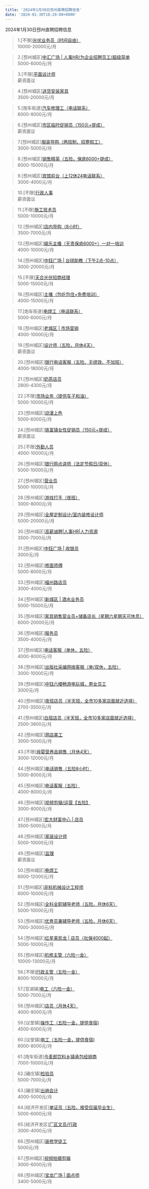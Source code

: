 ```yaml
---
title: '2024年1月30日邳州直聘招聘信息'
date: '2024-01-30T18:20:00+0800'
---
```

2024年1月30日邳州直聘招聘信息
<!--more-->
>1.[不限][光伏业务员（时间自由）](https://www.pizhouzhipin.com/job/26393)<br>
>10000-20000元/月

>2.[邳州城区][中汇广场 | 人事HR/为企业招聘员工/超级简单](https://www.pizhouzhipin.com/job/33127)<br>
>5000-6000元/月

>3.[不限][平面设计师](https://www.pizhouzhipin.com/job/32987)<br>
>薪资面议

>4.[邳州城区][送货安装家具](https://www.pizhouzhipin.com/job/30165)<br>
>3500-20000元/月

>5.[炮车街道][汽车修理工（电话联系）](https://www.pizhouzhipin.com/job/23118)<br>
>6000-8000元/月

>6.[邳州城区][市区临时促销员（150元+提成）](https://www.pizhouzhipin.com/job/33227)<br>
>薪资面议

>7.[邳州城区][服装导购（两班制，招寒假工）](https://www.pizhouzhipin.com/job/32834)<br>
>3000-5000元/月

>8.[邳州城区][销售精英（五险，保底6000+提成）](https://www.pizhouzhipin.com/job/6895)<br>
>6000-15000元/月

>9.[邳州城区][宾馆前台（上12休24电话联系）](https://www.pizhouzhipin.com/job/20292)<br>
>3000-4000元/月

>10.[不限][行政人事](https://www.pizhouzhipin.com/job/33075)<br>
>薪资面议

>11.[不限][施工技术员](https://www.pizhouzhipin.com/job/31994)<br>
>5000-10000元/月

>12.[邳州城区][店内导购（8小时）](https://www.pizhouzhipin.com/job/19771)<br>
>3500-7000元/月

>13.[邳州城区][娱乐主播（无责保底6000+）一对一培训](https://www.pizhouzhipin.com/job/32908)<br>
>4000-10000元/月

>14.[邳州城区][中钰广场 | 台球助教（下午2点-10点）](https://www.pizhouzhipin.com/job/33157)<br>
>3000-20000元/月

>15.[不限][天合光伏招商经理](https://www.pizhouzhipin.com/job/31993)<br>
>5000-15000元/月

>16.[邳州城区][主播（包吃包住+免费培训）](https://www.pizhouzhipin.com/job/32909)<br>
>4000-15000元/月

>17.[炮车街道][电焊工（电话联系）](https://www.pizhouzhipin.com/job/24311)<br>
>5000-6000元/月

>18.[邳州城区][老城区 | 市场营销](https://www.pizhouzhipin.com/job/33195)<br>
>4000-10000元/月

>19.[邳州城区][设计师（五险，月休4天）](https://www.pizhouzhipin.com/job/25117)<br>
>薪资面议

>20.[邳州城区][银行电话客服（五险、无绩效、不加班）](https://www.pizhouzhipin.com/job/30839)<br>
>4000-18000元/月

>21.[邳州城区][奶茶店员](https://www.pizhouzhipin.com/job/31537)<br>
>2800-4300元/月

>22.[不限][市场业务（提供车子和油）](https://www.pizhouzhipin.com/job/32181)<br>
>5000-10000元/月

>23.[邳州城区][动漫上色](https://www.pizhouzhipin.com/job/32950)<br>
>5000-6000元/月

>24.[邳州城区][铁富镇女性促销员（150元+提成）](https://www.pizhouzhipin.com/job/32942)<br>
>薪资面议

>25.[不限][外勤人员](https://www.pizhouzhipin.com/job/33172)<br>
>4000-10000元/月

>26.[邳州城区][银行网点讲师（法定节假日/双休）](https://www.pizhouzhipin.com/job/29686)<br>
>5000-10000元/月

>27.[邳州城区][营业员](https://www.pizhouzhipin.com/job/32176)<br>
>5000-10000元/月

>28.[邳州城区][游戏打手（夜班）](https://www.pizhouzhipin.com/job/32309)<br>
>3000-8000元/月

>29.[邳州城区][全屋定制设计/室内装修设计师](https://www.pizhouzhipin.com/job/32177)<br>
>5000-20000元/月

>30.[邳州城区][高薪诚聘|人事HR|人力资源](https://www.pizhouzhipin.com/job/33017)<br>
>3500-7000元/月

>31.[邳州城区][中钰广场 | 收银员](https://www.pizhouzhipin.com/job/32724)<br>
>3000元/月

>32.[邳州城区][修面师傅](https://www.pizhouzhipin.com/job/33223)<br>
>5000-8000元/月

>33.[邳州城区][福州路店员](https://www.pizhouzhipin.com/job/32546)<br>
>3000-4000元/月

>34.[邳州城区][新城区 | 酒水业务员](https://www.pizhouzhipin.com/job/32800)<br>
>5000-15000元/月

>35.[邳州城区][家具销售营业员+储备店长（星期六星期天可休息）](https://www.pizhouzhipin.com/job/27945)<br>
>6000-20000元/月

>36.[邳州城区][服务员](https://www.pizhouzhipin.com/job/32218)<br>
>3500-4000元/月

>37.[邳州城区][电话客服（单休，五险）](https://www.pizhouzhipin.com/job/24363)<br>
>4000-8000元/月

>38.[邳州城区][出版社采编网络客服（单/双休，五险）](https://www.pizhouzhipin.com/job/27736)<br>
>3000-10000元/月

>39.[邳州城区][中钰六楼畅游电玩城，男女员工](https://www.pizhouzhipin.com/job/32839)<br>
>3000元/月

>40.[邳州城区][夜班店员（半天班，全市10多家店面就近选择）](https://www.pizhouzhipin.com/job/26174)<br>
>2700-3500元/月

>41.[邳州城区][白班店员（半天班，全市10多家店面就近选择）](https://www.pizhouzhipin.com/job/26173)<br>
>2500-3800元/月

>42.[邳州城区][网店美工](https://www.pizhouzhipin.com/job/31761)<br>
>3000-5000元/月

>43.[不限][母婴营养品销售（月休4天）](https://www.pizhouzhipin.com/job/32031)<br>
>3000-12000元/月

>44.[邳州城区][电话销售（五险8小时）](https://www.pizhouzhipin.com/job/30715)<br>
>5000-8000元/月

>45.[邳州城区][电话客服（五险）](https://www.pizhouzhipin.com/job/22368)<br>
>4000-8000元/月

>46.[邳州城区][视频剪辑/运营【五险】](https://www.pizhouzhipin.com/job/23460)<br>
>3000-8000元/月

>47.[邳州城区][宏大财富中心 | 店员](https://www.pizhouzhipin.com/job/31240)<br>
>3500-5000元/月

>48.[邳州城区][家装设计师](https://www.pizhouzhipin.com/job/28016)<br>
>5000-10000元/月

>49.[邳州城区][监理](https://www.pizhouzhipin.com/job/33203)<br>
>薪资面议

>50.[邳州城区][电焊工](https://www.pizhouzhipin.com/job/16102)<br>
>6000-12000元/月

>51.[邳州城区][非标机械设计工程师](https://www.pizhouzhipin.com/job/19459)<br>
>6000-10000元/月

>52.[邳州城区][全科全职辅导老师（五险，月休6天）](https://www.pizhouzhipin.com/job/26697)<br>
>5000-10000元/月

>53.[邳州城区][优育员兼辅导老师（五险，月休6天）](https://www.pizhouzhipin.com/job/26696)<br>
>7000-30000元/月

>54.[邳州城区][红星美凯龙 | 店员（社保4000起）](https://www.pizhouzhipin.com/job/21429)<br>
>5000-10000元/月

>55.[邳州城区][机修主管（六险一金）](https://www.pizhouzhipin.com/job/15502)<br>
>10000-13000元/月

>56.[不限][行政主管（五险一金）](https://www.pizhouzhipin.com/job/32547)<br>
>8000-10000元/月

>57.[官湖镇][电工（六险一金）](https://www.pizhouzhipin.com/job/12166)<br>
>5000-7000元/月

>58.[邳州城区][店员（月休4天）](https://www.pizhouzhipin.com/job/26888)<br>
>4000-8000元/月

>59.[议堂镇][操作工（五险一金，提供食宿)](https://www.pizhouzhipin.com/job/33221)<br>
>4500-6000元/月

>60.[议堂镇][电工（五险一金，提供食宿)](https://www.pizhouzhipin.com/job/33213)<br>
>6000-8000元/月

>61.[炮车街道][今麦郎饮料乡镇承包经销商](https://www.pizhouzhipin.com/job/24537)<br>
>7000-10000元/月

>62.[碾庄镇][检验员](https://www.pizhouzhipin.com/job/33196)<br>
>5000-7000元/月

>63.[碾庄镇][出纳会计](https://www.pizhouzhipin.com/job/32848)<br>
>4000-5000元/月

>64.[经济开发区][单证员（五险，接受应届毕业生）](https://www.pizhouzhipin.com/job/31475)<br>
>5000-6000元/月

>65.[经济开发区][厂区文员/行政](https://www.pizhouzhipin.com/job/32606)<br>
>3000-4000元/月

>66.[邳州城区][装修学徒工](https://www.pizhouzhipin.com/job/33079)<br>
>5000元/月

>67.[邳州城区][视频拍摄剪辑](https://www.pizhouzhipin.com/job/33069)<br>
>3000-6000元/月

>68.[邳州城区][宝龙广场 | 面点师](https://www.pizhouzhipin.com/job/33204)<br>
>3400-5000元/月

